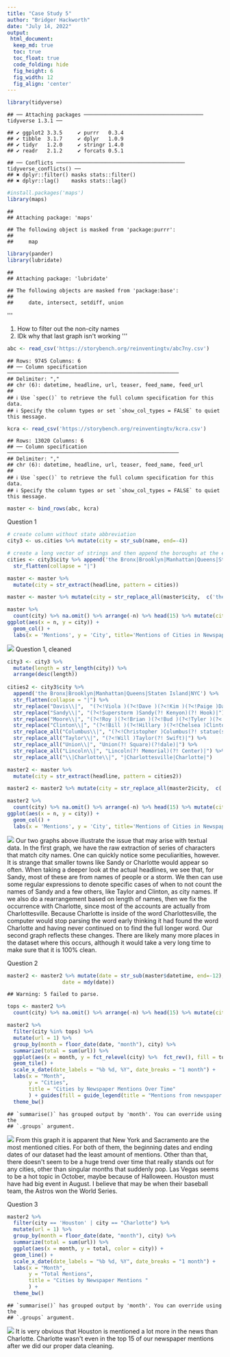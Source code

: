 ```yaml
---
title: "Case Study 5"
author: "Bridger Hackworth"
date: "July 14, 2022"
output:
 html_document:
  keep_md: true
  toc: true
  toc_float: true
  code_folding: hide
  fig_height: 6
  fig_width: 12
  fig_align: 'center'
---
```


```r
library(tidyverse)
```

```
## ── Attaching packages ─────────────────────────────────────── tidyverse 1.3.1 ──
```

```
## ✔ ggplot2 3.3.5     ✔ purrr   0.3.4
## ✔ tibble  3.1.7     ✔ dplyr   1.0.9
## ✔ tidyr   1.2.0     ✔ stringr 1.4.0
## ✔ readr   2.1.2     ✔ forcats 0.5.1
```

```
## ── Conflicts ────────────────────────────────────────── tidyverse_conflicts() ──
## ✖ dplyr::filter() masks stats::filter()
## ✖ dplyr::lag()    masks stats::lag()
```

```r
#install.packages('maps')
library(maps)
```

```
## 
## Attaching package: 'maps'
```

```
## The following object is masked from 'package:purrr':
## 
##     map
```

```r
library(pander)
library(lubridate)
```

```
## 
## Attaching package: 'lubridate'
```

```
## The following objects are masked from 'package:base':
## 
##     date, intersect, setdiff, union
```

'''
1. How to filter out the non-city names
2. IDk why that last graph isn't working 
'''


```r
abc <- read_csv('https://storybench.org/reinventingtv/abc7ny.csv')
```

```
## Rows: 9745 Columns: 6
## ── Column specification ────────────────────────────────────────────────────────
## Delimiter: ","
## chr (6): datetime, headline, url, teaser, feed_name, feed_url
## 
## ℹ Use `spec()` to retrieve the full column specification for this data.
## ℹ Specify the column types or set `show_col_types = FALSE` to quiet this message.
```

```r
kcra <- read_csv('https://storybench.org/reinventingtv/kcra.csv')
```

```
## Rows: 13020 Columns: 6
## ── Column specification ────────────────────────────────────────────────────────
## Delimiter: ","
## chr (6): datetime, headline, url, teaser, feed_name, feed_url
## 
## ℹ Use `spec()` to retrieve the full column specification for this data.
## ℹ Specify the column types or set `show_col_types = FALSE` to quiet this message.
```

```r
master <- bind_rows(abc, kcra)
```
Question 1

```r
# create column without state abbreviation
city3 <- us.cities %>% mutate(city = str_sub(name, end=-4))

# create a long vector of strings and then append the boroughs at the end, collapase them all into one string
cities <- city3$city %>% append('the Bronx|Brooklyn|Manhattan|Queens|Staten Island|NYC') %>% 
  str_flatten(collapse = "|") 

master <- master %>% 
  mutate(city = str_extract(headline, pattern = cities))

master <- master %>% mutate(city = str_replace_all(master$city,  c('the Bronx'= 'New York', 'Brooklyn' = 'New York', 'Manhattan' = 'New York', 'Queens' = 'New York', 'Staten Island' = 'New York', 'NYC' = 'New York')))
```


```r
master %>%
  count(city) %>% na.omit() %>% arrange(-n) %>% head(15) %>% mutate(city = fct_reorder(city, desc(n))) %>% 
ggplot(aes(x = n, y = city)) +
  geom_col() +
  labs(x = 'Mentions', y = 'City', title='Mentions of Cities in Newspaper Headlines')
```

![](caseStudy500_files/figure-html/unnamed-chunk-4-1.png)<!-- -->
Question 1, cleaned

```r
city3 <- city3 %>% 
  mutate(length = str_length(city)) %>% 
  arrange(desc(length))
  
cities2 <- city3$city %>%
  append('the Bronx|Brooklyn|Manhattan|Queens|Staten Island|NYC') %>% 
  str_flatten(collapse = "|") %>% 
  str_replace("Davis\\|",  "(?<!Viola )(?<!Dave )(?<!Kim )(?<!Paige )Davis") %>% 
  str_replace("Sandy\\|", "(?<!Superstorm )Sandy(?! Kenyon)(?! Hook)|") %>% 
  str_replace("Moore\\|", "(?<!Roy )(?<!Brian )(?<!Bud )(?<!Tyler )(?<!Mandy )Moore|") %>%  
  str_replace("Clinton\\|", "(?<!Bill )(?<!Hillary )(?<!Chelsea )Clinton(?! Foundation)[^s]|") %>%  
  str_replace_all("Columbus\\|", "(?<!Christopher )Columbus(?! statue(s?))(?! Day)(?! Circle)|") %>% 
  str_replace_all("Taylor\\|", "(?<!Will )Taylor(?! Swift)|") %>% 
  str_replace_all("Union\\|", "Union(?! Square)(?!dale)|") %>% 
  str_replace_all("Lincoln\\|", "Lincoln(?! Memorial)(?! Center)|") %>% 
  str_replace_all("\\|Charlotte\\|", "|Charlottesville|Charlotte|")

master2 <- master %>% 
  mutate(city = str_extract(headline, pattern = cities2))

master2 <- master2 %>% mutate(city = str_replace_all(master2$city,  c('the Bronx'= 'New York', 'Brooklyn' = 'New York', 'Manhattan' = 'New York', 'Queens' = 'New York', 'Staten Island' = 'New York', 'NYC' = 'New York')))
```


```r
master2 %>%
  count(city) %>% na.omit() %>% arrange(-n) %>% head(15) %>% mutate(city = fct_reorder(city, desc(n))) %>% 
ggplot(aes(x = n, y = city)) +
  geom_col() +
  labs(x = 'Mentions', y = 'City', title='Mentions of Cities in Newspaper Headlines')
```

![](caseStudy500_files/figure-html/unnamed-chunk-6-1.png)<!-- -->
Our two graphs above illustrate the issue that may arise with textual data. In the first graph, we have the raw extraction of series of characters that match city names. One can quickly notice some peculiarities, however. It is strange that smaller towns like Sandy or Charlotte would appear so often. When taking a deeper look at the actual headlines, we see that, for Sandy, most of these are from names of people or a storm.  We then can use some regular expressions to denote specific cases of when to not count the names of Sandy and a few others, like Taylor and Clinton, as city names. If we also do a rearrangement based on length of names, then we fix the occurrence with Charlotte, since most of the accounts are actually from Charlottesville. Because Charlotte is inside of the word Charlottesville, the computer would stop parsing the word early thinking it had found the word Charlotte and having never continued on to find the full longer word. Our second graph reflects these changes. There are likely many more places in the dataset where this occurs, although it would take a very long time to make sure that it is 100% clean.

Question 2


```r
master2 <- master2 %>% mutate(date = str_sub(master$datetime, end=-12),
                  date = mdy(date))
```

```
## Warning: 5 failed to parse.
```

```r
tops <- master2 %>%
  count(city) %>% na.omit() %>% arrange(-n) %>% head(15) %>% mutate(city = fct_reorder(city, desc(n))) %>% .$city

master2 %>% 
  filter(city %in% tops) %>%
  mutate(url = 1) %>% 
  group_by(month = floor_date(date, "month"), city) %>% 
  summarize(total = sum(url)) %>%
  ggplot(aes(x = month, y = fct_relevel(city) %>%  fct_rev(), fill = total)) +
  geom_tile() +
  scale_x_date(date_labels = "%b %d, %Y", date_breaks = "1 month") +
  labs(x = "Month",
       y = "Cities",
       title = "Cities by Newspaper Mentions Over Time"
       ) + guides(fill = guide_legend(title = "Mentions from newspaper articles")) +
  theme_bw()
```

```
## `summarise()` has grouped output by 'month'. You can override using the
## `.groups` argument.
```

![](caseStudy500_files/figure-html/unnamed-chunk-7-1.png)<!-- -->
From this graph it is apparent that New York and Sacramento are the most mentioned cities. For both of them, the beginning dates and ending dates of our dataset had the least amount of mentions. Other than that, there doesn't seem to be a huge trend over time that really stands out for any cities, other than singular months that suddenly pop. Las Vegas seems to be a hot topic in October, maybe because of Halloween. Houston must have had big event in August. I believe that may be when their baseball team, the Astros won the World Series.

Question 3

```r
master2 %>% 
  filter(city == 'Houston' | city == "Charlotte") %>%
  mutate(url = 1) %>% 
  group_by(month = floor_date(date, "month"), city) %>% 
  summarize(total = sum(url)) %>%
  ggplot(aes(x = month, y = total, color = city)) +
  geom_line() +
  scale_x_date(date_labels = "%b %d, %Y", date_breaks = "1 month") +
  labs(x = "Month",
       y = "Total Mentions",
       title = "Cities by Newspaper Mentions " 
       ) +
  theme_bw()
```

```
## `summarise()` has grouped output by 'month'. You can override using the
## `.groups` argument.
```

![](caseStudy500_files/figure-html/unnamed-chunk-8-1.png)<!-- -->
It is very obvious that Houston is mentioned a lot more in the news than Charlotte. Charlotte wasn't even in the top 15 of our newspaper mentions after we did our proper data cleaning. 
